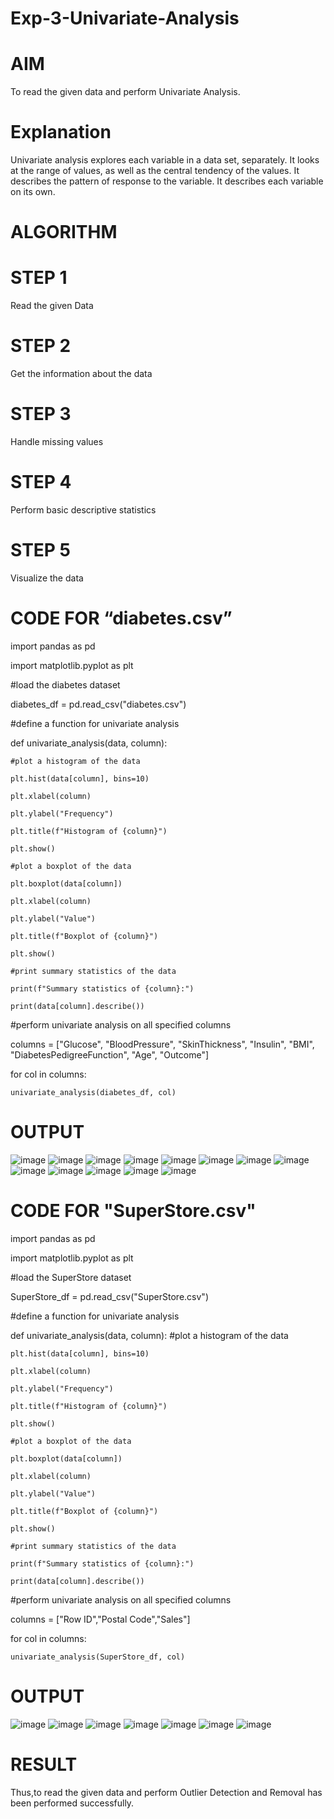 # Exp-3-Univariate-Analysis

# AIM

To read the given data and perform Univariate Analysis.

# Explanation

Univariate analysis explores each variable in a data set, separately. It looks at the range of values, as well as the central tendency of the values. It describes the pattern of response to the variable. It describes each variable on its own.
# ALGORITHM

# STEP 1

Read the given Data

# STEP 2

Get the information about the data

# STEP 3

Handle missing values

# STEP 4

Perform basic descriptive statistics

# STEP 5

Visualize the data

# CODE FOR “diabetes.csv”

import pandas as pd

import matplotlib.pyplot as plt

#load the diabetes dataset

diabetes_df = pd.read_csv("diabetes.csv")

#define a function for univariate analysis

def univariate_analysis(data, column):

    #plot a histogram of the data
    
    plt.hist(data[column], bins=10)
    
    plt.xlabel(column)
    
    plt.ylabel("Frequency")
    
    plt.title(f"Histogram of {column}")
    
    plt.show()

    #plot a boxplot of the data
    
    plt.boxplot(data[column])
    
    plt.xlabel(column)
    
    plt.ylabel("Value")
    
    plt.title(f"Boxplot of {column}")
    
    plt.show()

    #print summary statistics of the data
    
    print(f"Summary statistics of {column}:")
    
    print(data[column].describe())

#perform univariate analysis on all specified columns

columns = ["Glucose", "BloodPressure", "SkinThickness", "Insulin", "BMI", "DiabetesPedigreeFunction", "Age", "Outcome"]

for col in columns:

    univariate_analysis(diabetes_df, col)
    
# OUTPUT
![image](https://user-images.githubusercontent.com/91734840/230855369-b966017d-4782-47a9-b46b-278fa1537442.png)
![image](https://user-images.githubusercontent.com/91734840/230855499-6716b7c7-5b7d-4d19-8f5c-2d5df37dea60.png)
![image](https://user-images.githubusercontent.com/91734840/230855537-a2d976cc-1fc1-4d2f-8bc6-42cc0301bc92.png)
![image](https://user-images.githubusercontent.com/91734840/230855581-f14f3eb5-dab8-4266-b709-3e2a33963940.png)
![image](https://user-images.githubusercontent.com/91734840/230855602-b186aaba-1696-4583-9222-1b64cdff86b7.png)
![image](https://user-images.githubusercontent.com/91734840/230855621-c8282318-ad17-40a2-97db-cfef00752f39.png)
![image](https://user-images.githubusercontent.com/91734840/230855639-3da5ca9f-67fb-454b-a89c-4756ed809c7a.png)
![image](https://user-images.githubusercontent.com/91734840/230855651-f2cddc54-a16a-49a7-8573-3fe4151523c2.png)
![image](https://user-images.githubusercontent.com/91734840/230855672-f6d7ac55-1927-4f5d-940a-a954a1fc2239.png)
![image](https://user-images.githubusercontent.com/91734840/230855694-07bdd877-c6fc-4a55-b67c-db2b1e625e66.png)
![image](https://user-images.githubusercontent.com/91734840/230855709-238b0c7a-a28e-41d8-9738-ba2de1d60bbe.png)
![image](https://user-images.githubusercontent.com/91734840/230867638-5279abfd-e462-4258-ab42-7a0fc387a23b.png)
![image](https://user-images.githubusercontent.com/91734840/230867668-9637e5c8-f6e0-4561-9060-9a9bee2dc01e.png)


 # CODE FOR "SuperStore.csv"

import pandas as pd

import matplotlib.pyplot as plt

#load the SuperStore dataset

SuperStore_df = pd.read_csv("SuperStore.csv")

#define a function for univariate analysis

def univariate_analysis(data, column):
    #plot a histogram of the data
    
    plt.hist(data[column], bins=10)
    
    plt.xlabel(column)
    
    plt.ylabel("Frequency")
    
    plt.title(f"Histogram of {column}")
    
    plt.show()

    #plot a boxplot of the data
    
    plt.boxplot(data[column])
    
    plt.xlabel(column)
    
    plt.ylabel("Value")
    
    plt.title(f"Boxplot of {column}")
    
    plt.show()

    #print summary statistics of the data
    
    print(f"Summary statistics of {column}:")
    
    print(data[column].describe())

#perform univariate analysis on all specified columns

columns = ["Row ID","Postal Code","Sales"]

for col in columns:

    univariate_analysis(SuperStore_df, col)

# OUTPUT
![image](https://user-images.githubusercontent.com/91734840/230867940-19505813-3296-46cb-bbe3-de0a95fc1081.png)
![image](https://user-images.githubusercontent.com/91734840/230868039-b357408c-f527-48d9-8614-6db1a378ae7c.png)
![image](https://user-images.githubusercontent.com/91734840/230868052-de876301-85c9-4d4e-9ce9-10b4a90fd9cf.png)
![image](https://user-images.githubusercontent.com/91734840/230868069-e056178a-989e-488b-95a5-94626c952204.png)
![image](https://user-images.githubusercontent.com/91734840/230868085-0dba285c-752b-46ae-96bd-510a7516d0a5.png)
![image](https://user-images.githubusercontent.com/91734840/230868108-50a54754-2d8b-44cc-92fc-02edf28a2f5b.png)
![image](https://user-images.githubusercontent.com/91734840/230868127-b4f95ed3-8a23-438d-8c0e-aa1f88d49258.png)

# RESULT

Thus,to read the given data and perform Outlier Detection and Removal has been performed successfully.

